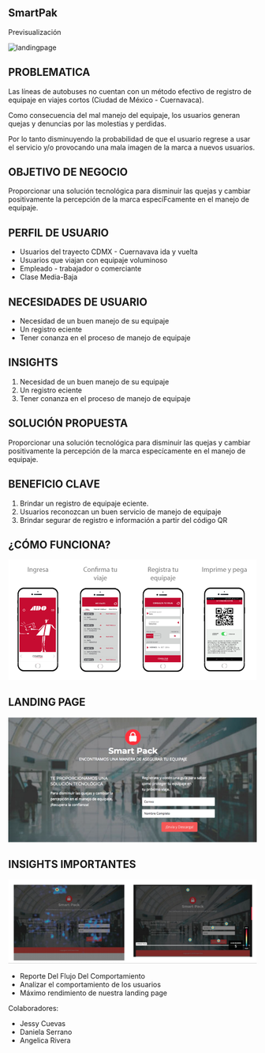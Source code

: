 
## SmartPak

Previsualización

![landingpage](https://user-images.githubusercontent.com/31232183/38585872-15895644-3ce1-11e8-9770-0bc7b4451e03.jpg)

## PROBLEMATICA

Las líneas de autobuses no cuentan con un método efectivo de registro de equipaje en viajes cortos (Ciudad de México - Cuernavaca).

Como consecuencia del mal manejo del equipaje, los usuarios generan quejas y denuncias por las molestias y perdidas.

Por lo tanto disminuyendo la probabilidad de que el usuario regrese a usar el servicio y/o provocando una mala imagen de la marca a nuevos usuarios.


## OBJETIVO DE NEGOCIO

Proporcionar una solución tecnológica para
disminuir las quejas y cambiar positivamente la
percepción de la marca especíFcamente en el
manejo de equipaje.

## PERFIL DE USUARIO

* Usuarios del trayecto CDMX - Cuernavava ida y vuelta
* Usuarios que viajan con equipaje voluminoso
* Empleado - trabajador o comerciante
* Clase Media-Baja

## NECESIDADES DE USUARIO
- Necesidad de un buen manejo de su equipaje
- Un registro eciente
- Tener conanza en el proceso de manejo de
equipaje


## INSIGHTS

1. Necesidad de un buen manejo de su equipaje
2. Un registro eciente
3. Tener conanza en el proceso de manejo de
equipaje

## SOLUCIÓN PROPUESTA
Proporcionar una solución tecnológica para
disminuir las quejas y cambiar positivamente la
percepción de la marca especícamente en el
manejo de equipaje.

## BENEFICIO CLAVE

1. Brindar un registro de equipaje eciente.
2. Usuarios reconozcan un buen servicio de
manejo de equipaje
3. Brindar segurar de registro e información a
partir del código QR

## ¿CÓMO FUNCIONA?
![flujo.png](flujo.png)

## LANDING PAGE
![landing.png](landing.png)

## INSIGHTS IMPORTANTES
![insights.png](insights.png)

* Reporte Del Flujo Del Comportamiento
* Analizar el comportamiento de los usuarios
* Máximo rendimiento de nuestra landing page

Colaboradores:

* Jessy Cuevas
* Daniela Serrano
* Angelica Rivera
